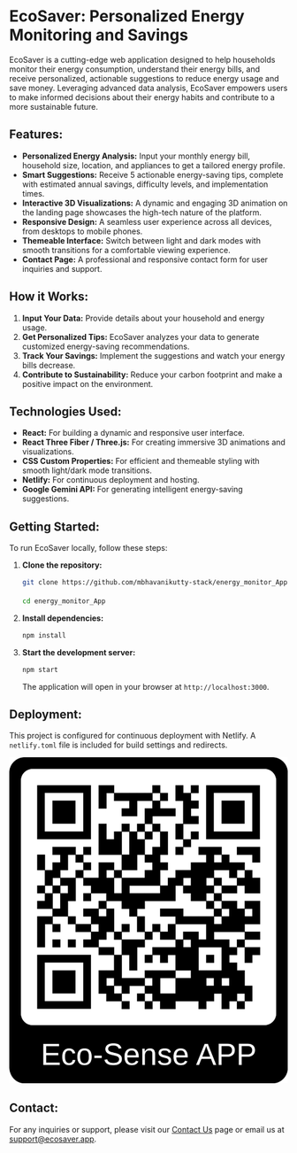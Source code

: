 # EcoSaver: Personalized Energy Monitoring and Savings

EcoSaver is a cutting-edge web application designed to help households monitor their energy consumption, understand their energy bills, and receive personalized, actionable suggestions to reduce energy usage and save money. Leveraging advanced data analysis, EcoSaver empowers users to make informed decisions about their energy habits and contribute to a more sustainable future.

## Features:

*   **Personalized Energy Analysis:** Input your monthly energy bill, household size, location, and appliances to get a tailored energy profile.
*   **Smart Suggestions:** Receive 5 actionable energy-saving tips, complete with estimated annual savings, difficulty levels, and implementation times.
*   **Interactive 3D Visualizations:** A dynamic and engaging 3D animation on the landing page showcases the high-tech nature of the platform.
*   **Responsive Design:** A seamless user experience across all devices, from desktops to mobile phones.
*   **Themeable Interface:** Switch between light and dark modes with smooth transitions for a comfortable viewing experience.
*   **Contact Page:** A professional and responsive contact form for user inquiries and support.

## How it Works:

1.  **Input Your Data:** Provide details about your household and energy usage.
2.  **Get Personalized Tips:** EcoSaver analyzes your data to generate customized energy-saving recommendations.
3.  **Track Your Savings:** Implement the suggestions and watch your energy bills decrease.
4.  **Contribute to Sustainability:** Reduce your carbon footprint and make a positive impact on the environment.

## Technologies Used:

*   **React:** For building a dynamic and responsive user interface.
*   **React Three Fiber / Three.js:** For creating immersive 3D animations and visualizations.
*   **CSS Custom Properties:** For efficient and themeable styling with smooth light/dark mode transitions.
*   **Netlify:** For continuous deployment and hosting.
*   **Google Gemini API:** For generating intelligent energy-saving suggestions.

## Getting Started:

To run EcoSaver locally, follow these steps:

1.  **Clone the repository:**
    ```bash
    git clone https://github.com/mbhavanikutty-stack/energy_monitor_App.git
    
    cd energy_monitor_App
    ```
2.  **Install dependencies:**
    ```bash
    npm install
    ```
3.  **Start the development server:**
    ```bash
    npm start
    ```
    The application will open in your browser at `http://localhost:3000`.

## Deployment:

This project is configured for continuous deployment with Netlify. A `netlify.toml` file is included for build settings and redirects.

![Deployment QR Code](./public/eco-sense.jpg "Optional title for the SVG")

## Contact:

For any inquiries or support, please visit our [Contact Us](link-to-contact-page) page or email us at support@ecosaver.app.
